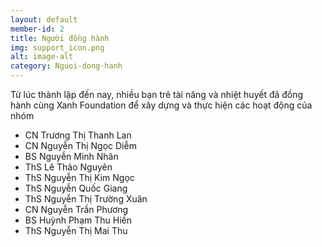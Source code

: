 ```yaml
---
layout: default
member-id: 2
title: Người đồng hành
img: support_icon.png
alt: image-alt
category: Nguoi-dong-hanh
---
```


Từ lúc thành lập đến nay, nhiều bạn trẻ tài năng và nhiệt huyết đã đồng hành cùng Xanh Foundation để xây dựng và thực hiện các hoạt động của nhóm
        
* CN Trương Thị Thanh Lan
* CN Nguyễn Thị Ngọc Diễm
* BS Nguyễn Minh Nhân
* ThS Lê Thảo Nguyên
* ThS Nguyễn Thị Kim Ngọc
* ThS Nguyễn Quốc Giang
* ThS Nguyễn Thị Trường Xuân
* CN Nguyễn Trần Phương
* BS Huỳnh Phạm Thu Hiền
* ThS Nguyễn Thị Mai Thu